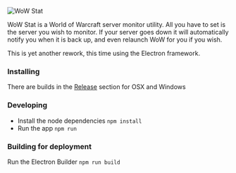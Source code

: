 ![WoW Stat](https://github.com/arzynik/wowstat/raw/master/logo.svg)

WoW Stat is a World of Warcraft server monitor utility. All you have to set is the server you wish to monitor. If your server goes down it will automatically notify you when it is back up, and even relaunch WoW for you if you wish.

This is yet another rework, this time using the Electron framework.


### Installing

There are builds in the [Release](https://github.com/arzynik/wowstat/releases) section for OSX and Windows

### Developing

- Install the node dependencies `npm install`
- Run the app `npm run`

### Building for deployment

Run the Electron Builder `npm run build`